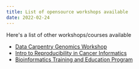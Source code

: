 ```yaml
---
title: List of opensource workshops available 
date: 2022-02-24
---
```


Here's a list of other workshops/courses available

<!--more-->

- [Data Carpentry Genomics Workshop](https://datacarpentry.org/genomics-workshop/)
- [Intro to Reproducibility in Cancer Informatics](https://jhudatascience.org/Reproducibility_in_Cancer_Informatics/index.html)
- [Bioinformatics Training and Education Program](https://btep.ccr.cancer.gov/)
